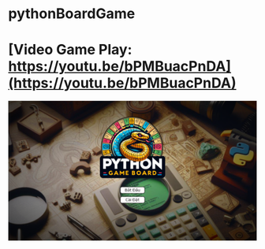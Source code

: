 # pythonBoardGame
# [Video Game Play: https://youtu.be/bPMBuacPnDA](https://youtu.be/bPMBuacPnDA)
![alt text](Image/ScreenShot/Screenshot%202024-05-03%20181917.png "ScreenShoot HomeScene")
